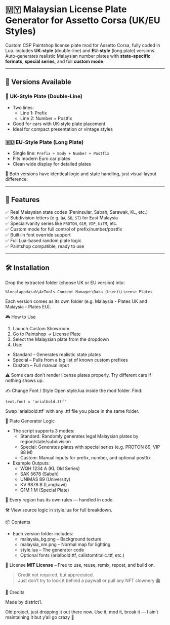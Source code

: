 # 🇲🇾 Malaysian License Plate Generator for Assetto Corsa (UK/EU Styles)

Custom CSP Paintshop license plate mod for Assetto Corsa, fully coded in Lua. Includes **UK-style** (double-line) and **EU-style** (long plate) versions. Auto-generates realistic Malaysian number plates with **state-specific formats**, **special series**, and full **custom mode**.

---

## 🧭 Versions Available

### 🏴 UK-Style Plate (Double-Line)
- Two lines:
  - Line 1: Prefix
  - Line 2: Number + Postfix
- Good for cars with UK-style plate placement
- Ideal for compact presentation or vintage styles

### 🇪🇺 EU-Style Plate (Long Plate)
- Single line: `Prefix + Body + Number + Postfix`
- Fits modern Euro car plates
- Clean wide display for detailed plates

🧱 Both versions have identical logic and state handling, just visual layout difference.

---

## 🧠 Features

✅ Real Malaysian state codes (Peninsular, Sabah, Sarawak, KL, etc.)  
✅ Subdivision letters (e.g. `QA`, `SB`, `ST`) for East Malaysia  
✅ Special/vanity series like `PROTON`, `G1M`, `VIP`, `UiTM`, etc.  
✅ Custom mode for full control of prefix/number/postfix  
✅ Built-in font override support  
✅ Full Lua-based random plate logic  
✅ Paintshop compatible, ready to use

---

## 🛠 Installation

Drop the extracted folder (choose UK or EU version) into:

```
%localappdata%\AcTools Content Manager\Data (User)\License Plates
```

Each version comes as its own folder (e.g. Malaysia - Plates UK and Malaysia - Plates EU).

🎮 How to Use
1. Launch Custom Showroom
2. Go to Paintshop → License Plate
3. Select the Malaysian plate from the dropdown
4. Use:
  - Standard – Generates realistic state plates
  - Special – Pulls from a big list of known custom prefixes
  - Custom – Full manual input

⚠️ Some cars don’t render license plates properly. Try different cars if nothing shows up.

✍️ Change Font / Style
Open style.lua inside the mod folder. Find:
```
text.font = 'arialbold.ttf'
```
Swap 'arialbold.ttf' with any .ttf file you place in the same folder.

🧬 Plate Generator Logic
- The script supports 3 modes:
  - Standard: Randomly generates legal Malaysian plates by region/state/subdivision
  - Special: Generates plates with special series (e.g. PROTON 89, VIP 88 M)
  - Custom: Manual inputs for prefix, number, and optional postfix
- Example Outputs:
  - WQH 1234 A (KL Old Series)
  - SAK 5678 (Sabah)
  - UNIMAS 89 (University)
  - KV 9876 B (Langkawi)
  - G1M 1 M (Special Plate)
 
🧠 Every region has its own rules — handled in code.

🛠️ View source logic in style.lua for full breakdown.

📦 Contents
- Each version folder includes:
  - malaysia_bg.png – Background texture
  - malaysia_nm.png – Normal map for lighting
  - style.lua – The generator code
  - Optional fonts (arialbold.ttf, calistomtitalic.ttf, etc.)

🧾 License
**MIT License** – Free to use, reuse, remix, repost, and build on.
> Credit not required, but appreciated.  
> Just don’t try to lock it behind a paywall or pull any NFT clownery 🪦

🏁 Credits

Made by distrlct1.

Old project, just dropping it out there now.
Use it, mod it, break it — I ain’t maintaining it but y’all go crazy 🤙

